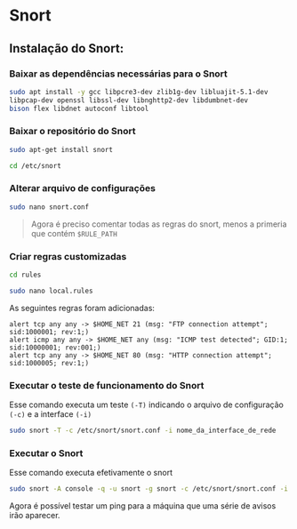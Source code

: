 # Snort

## Instalação do Snort:

### Baixar as dependências necessárias para o Snort

```bash
sudo apt install -y gcc libpcre3-dev zlib1g-dev libluajit-5.1-dev 
libpcap-dev openssl libssl-dev libnghttp2-dev libdumbnet-dev 
bison flex libdnet autoconf libtool
```

### Baixar o repositório do Snort

```bash
sudo apt-get install snort
```

```bash
cd /etc/snort
```

### Alterar arquivo de configurações

```bash
sudo nano snort.conf
```

> Agora é preciso comentar todas as regras do snort, menos a primeria que contém `$RULE_PATH`

### Criar regras customizadas

```bash
cd rules
```

```bash
sudo nano local.rules
```

As seguintes regras foram adicionadas:

```
alert tcp any any -> $HOME_NET 21 (msg: "FTP connection attempt"; sid:1000001; rev:1;)
alert icmp any any -> $HOME_NET any (msg: "ICMP test detected"; GID:1; sid:10000001; rev:001;)
alert tcp any any -> $HOME_NET 80 (msg: "HTTP connection attempt"; sid:1000005; rev:1;)
```

### Executar o teste de funcionamento do Snort

Esse comando executa um teste `(-T)` indicando o arquivo de configuração `(-c)` e a interface `(-i)`

```bash
sudo snort -T -c /etc/snort/snort.conf -i nome_da_interface_de_rede
```

### Executar o Snort

Esse comando executa efetivamente o snort

```bash
sudo snort -A console -q -u snort -g snort -c /etc/snort/snort.conf -i nome_da_interface_de_rede
```

Agora é possível testar um ping para a máquina que uma série de avisos irão aparecer.